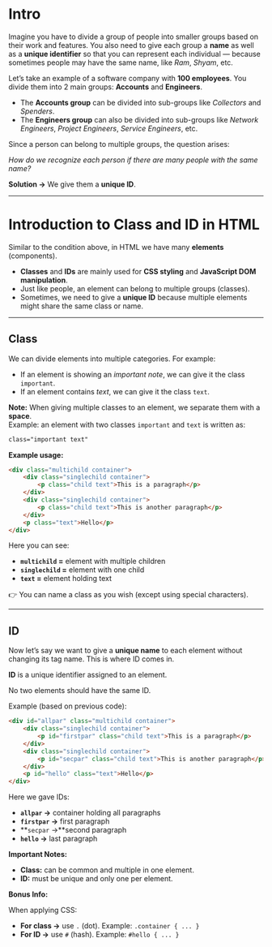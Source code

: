 # Intro
Imagine you have to divide a group of people into smaller groups based on their work and features. You also need to give each group a **name** as well as a **unique identifier** so that you can represent each individual — because sometimes people may have the same name, like *Ram*, *Shyam*, etc.  

Let’s take an example of a software company with **100 employees**. You divide them into 2 main groups: **Accounts** and **Engineers**.  
- The **Accounts group** can be divided into sub-groups like *Collectors* and *Spenders*.  
- The **Engineers group** can also be divided into sub-groups like *Network Engineers*, *Project Engineers*, *Service Engineers*, etc.  

Since a person can belong to multiple groups, the question arises:  

*How do we recognize each person if there are many people with the same name?*  

**Solution →** We give them a **unique ID**.  

---

# Introduction to Class and ID in HTML
Similar to the condition above, in HTML we have many **elements** (components).  
- **Classes** and **IDs** are mainly used for **CSS styling** and **JavaScript DOM manipulation**.  
- Just like people, an element can belong to multiple groups (classes).  
- Sometimes, we need to give a **unique ID** because multiple elements might share the same class or name.  

---

## Class
We can divide elements into multiple categories. For example:  
- If an element is showing an *important note*, we can give it the class `important`.  
- If an element contains *text*, we can give it the class `text`.  

**Note:** When giving multiple classes to an element, we separate them with a **space**.  
Example: an element with two classes `important` and `text` is written as:  
```html
class="important text"
```

**Example usage:**
```html
<div class="multichild container">
    <div class="singlechild container">
        <p class="child text">This is a paragraph</p>
    </div>
    <div class="singlechild container">
        <p class="child text">This is another paragraph</p>
    </div>
    <p class="text">Hello</p>
</div>
```


Here you can see:

- **`multichild` =** element with multiple children
- **`singlechild` =** element with one child
- **`text` =** element holding text

👉 You can name a class as you wish (except using special characters).

---

## ID

Now let’s say we want to give a **unique name** to each element without changing its tag name. This is where ID comes in.

**ID** is a unique identifier assigned to an element.

No two elements should have the same ID.

Example (based on previous code):

```html
<div id="allpar" class="multichild container">
    <div class="singlechild container">
        <p id="firstpar" class="child text">This is a paragraph</p>
    </div>
    <div class="singlechild container">
        <p id="secpar" class="child text">This is another paragraph</p>
    </div>
    <p id="hello" class="text">Hello</p>
</div>
```

Here we gave IDs:

- **`allpar` →** container holding all paragraphs
- **`firstpar` →** first paragraph
- **`secpar` →**second paragraph
- **`hello` →** last paragraph

**Important Notes:**

- **Class:** can be common and multiple in one element.
- **ID:** must be unique and only one per element.

**Bonus Info:**

When applying CSS:
- **For class →** use `.` (dot). Example: `.container { ... }`
- **For ID →** use `#` (hash). Example: `#hello { ... }`